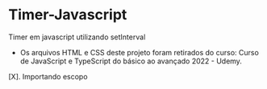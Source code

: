 # Timer-Javascript

Timer em javascript utilizando setInterval 

- Os arquivos HTML e CSS deste projeto foram retirados do curso:
Curso de JavaScript e TypeScript do básico ao avançado 2022 - Udemy.


[X]. Importando escopo

